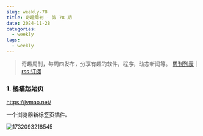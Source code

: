 ```yaml
---
slug: weekly-78
title: 奇趣周刊 - 第 78 期
date: 2024-11-28
categories:
  - weekly
tags:
  - weekly
---
```


> 奇趣周刊，每周四发布，分享有趣的软件，程序，动态新闻等。 [周刊列表](/categories/weekly/) | [rss 订阅](/categories/weekly/index.xml)

### 1. 橘猫起始页

https://jvmao.net/

一个浏览器新标签页插件。

![1732093218545](https://imgurl.zishu.me/2024/11/1732093218545.webp)

